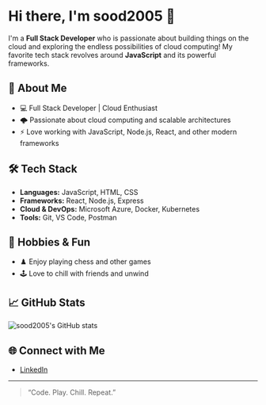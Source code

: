 # Hi there, I'm sood2005 👋

I'm a **Full Stack Developer** who is passionate about building things on the cloud and exploring the endless possibilities of cloud computing! My favorite tech stack revolves around **JavaScript** and its powerful frameworks.

## 🚀 About Me

- 💻 Full Stack Developer | Cloud Enthusiast
- 🌩️ Passionate about cloud computing and scalable architectures
- ⚡ Love working with JavaScript, Node.js, React, and other modern frameworks

## 🛠️ Tech Stack

- **Languages:** JavaScript, HTML, CSS
- **Frameworks:** React, Node.js, Express
- **Cloud & DevOps:** Microsoft Azure, Docker, Kubernetes
- **Tools:** Git, VS Code, Postman

## 🎯 Hobbies & Fun

- ♟️ Enjoy playing chess and other games
- 🕹️ Love to chill with friends and unwind

## 📈 GitHub Stats

![sood2005's GitHub stats](https://github-readme-stats.vercel.app/api?username=sood2005&show_icons=true&theme=radical)

<!--
## 🌟 Featured Projects

(Add your top projects here with short descriptions and links!)
-->

## 🌐 Connect with Me

- [LinkedIn](https://www.linkedin.com/in/pranjal-sood-070301272)

---

> “Code. Play. Chill. Repeat.”
